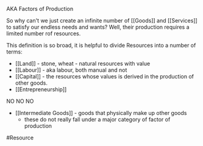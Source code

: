 AKA Factors of Production

So why can't we just create an infinite number of [[Goods]] and [[Services]] to satisfy our endless needs and wants? Well, their production requires a limited number rof resources.

This definition is so broad, it is helpful to divide Resources into a number of terms:
- [[Land]] - stone, wheat - natural resources with value
- [[Labour]] - aka labour, both manual and not
- [[Capital]] - the resources whose values is derived in the production of other goods.
- [[Entrepreneurship]]

NO NO NO
- [[Intermediate Goods]] - goods that physically make up other goods
	- these do not really fall under a major category of factor of production

#Resource

